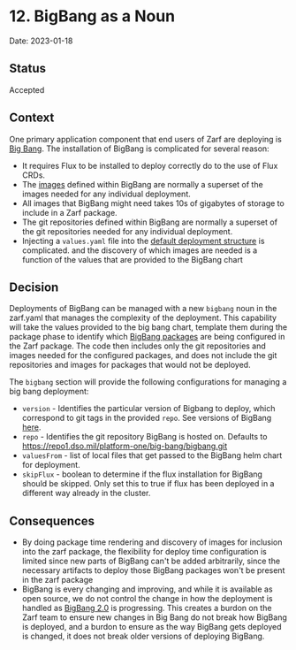 # 12. BigBang as a Noun

Date: 2023-01-18

## Status

Accepted

## Context

One primary application component that end users of Zarf are deploying is [Big Bang](https://repo1.dso.mil/platform-one/big-bang/bigbang).  The installation of BigBang is complicated for several reason:

- It requires Flux to be installed to deploy correctly do to the use of Flux CRDs. 
- The [images](https://umbrella-bigbang-releases.s3-us-gov-west-1.amazonaws.com/umbrella/1.51.0/package-images.yaml) defined within BigBang are normally a superset of the images needed for any individual deployment.
- All images that BigBang might need takes 10s of gigabytes of storage to include in a Zarf package.
- The git repositories defined within BigBang are normally a superset of the git repositories needed for any individual deployment.
- Injecting a `values.yaml` file into the [default deployment structure](https://repo1.dso.mil/big-bang/bigbang/-/blob/master/base/kustomization.yaml) is complicated.
and the discovery of which images are needed is a function of the values that are provided to the BigBang chart


## Decision

Deployments of BigBang can be managed with a new `bigbang` noun in the zarf.yaml that manages the complexity of the deployment.  This capability will take the values provided to the big bang chart, template them during the package phase to identify which [BigBang packages](https://repo1.dso.mil/big-bang/bigbang/-/blob/master/docs/packages.md) are being configured in the Zarf package.  The code then includes only the git repositories and images needed for the configured packages, and does not include the git repositories and images for packages that would not be deployed.  


 The `bigbang` section will provide the following configurations for managing a big bang deployment:

- `version` - Identifies the particular version of Bigbang to deploy, which correspond to git tags in the provided `repo`.  See versions of BigBang [here](https://repo1.dso.mil/big-bang/bigbang/-/releases).  
- `repo` - Identifies the git repository BigBang is hosted on.  Defaults to https://repo1.dso.mil/platform-one/big-bang/bigbang.git
- `valuesFrom` - list of local files that get passed to the BigBang helm chart for deployment. 
- `skipFlux` - boolean to determine if the flux installation for BigBang should be skipped.  Only set this to true if flux has been deployed in a different way already in the cluster.


## Consequences


- By doing package time rendering and discovery of images for inclusion into the zarf package, the flexibility for deploy time configuration is limited since new parts of BigBang can't be added arbitrarily, since the necessary artifacts to deploy those BigBang packages won't be present in the zarf package
- BigBang is every changing and improving, and while it is available as open source, we do not control the change in how the deployment is handled as [BigBang 2.0](https://repo1.dso.mil/groups/big-bang/-/epics/217) is progressing.  This creates a burdon on the Zarf team to ensure new changes in Big Bang do not break how BigBang is deployed, and a burdon to ensure as the way BigBang gets deployed is changed, it does not break older versions of deploying BigBang.

